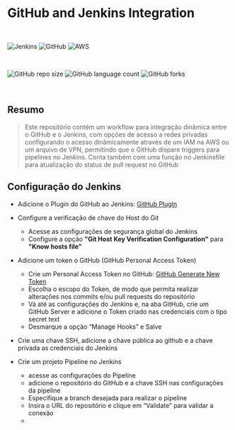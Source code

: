 # GitHub and Jenkins Integration
<br />

![Jenkins](https://img.shields.io/badge/Jenkins-D33833?style=for-the-badge&logo=jenkins&logoColor=white
)
![GitHub](https://img.shields.io/badge/GitHub-100000?style=for-the-badge&logo=github&logoColor=white
)
![AWS](https://img.shields.io/badge/Amazon_AWS-232F3E?style=for-the-badge&logo=amazon-aws&logoColor=white
)

<br />

![GitHub repo size](https://img.shields.io/github/repo-size/paulolopestech/Jenkins-GitHub-Integration?style=for-the-badge)
![GitHub language count](https://img.shields.io/github/languages/count/paulolopestech/Jenkins-GitHub-Integration?style=for-the-badge)
![GitHub forks](https://img.shields.io/github/forks/paulolopestech/Jenkins-GitHub-Integration?style=for-the-badge)

<br />

## Resumo

> Este repositório contém um workflow para integração dinâmica entre o GitHub e o Jenkins, com opções de acesso a redes privadas configurando o acesso dinâmicamente através de um IAM na AWS ou um arquivo de VPN, permitindo que o GitHub dispare triggers para pipelines no Jenkins. Conta também com uma função no Jenkinsfile para atualização do status de pull request no GitHub

## Configuração do Jenkins

- Adicione o Plugin do GitHub ao Jenkins: [GitHub PlugIn](https://plugins.jenkins.io/github/)
- Configure a verificação de chave do Host do Git
  - Acesse as configurações de segurança global do Jenkins
  - Configure a opção <b>"Git Host Key Verification Configuration"</b> para <b>"Know hosts file"</b>

- Adicione um token o GitHub (GitHub Personal Access Token)
  - Crie um Personal Access Token no GitHub: [GitHub Generate New Token](https://github.com/settings/tokens/new)
  - Escolha o escopo do Token, de modo que permita realizar alterações nos commits e/ou pull requests do repositório
  -  Vá até as configurações do Jenkins e, na aba GitHub, crie um GitHub Server e adicione o Token criado nas credenciais com o tipo secret text
  -  Desmarque a opção “Manage Hooks” e Salve

- Crie uma chave SSH, adicione a chave pública ao github e a chave privada as credenciais do Jenkins

- Crie um projeto Pipeline no Jenkins
  - acesse as configurações do Pipeline
  - adicione o repositório do GitHub e a chave SSH nas configurações da pipeline
  - Especifique a branch desejada para realizar o pipeline
  - Insira o URL do repositório e clique em “Validate” para validar a conexão
  - 
